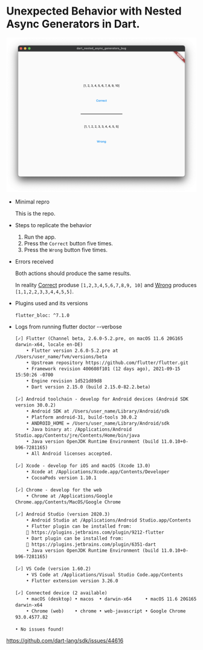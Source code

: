 # Unexpected Behavior with Nested Async Generators in Dart.

![Unexpected Behavior with Nested Async Generators in Dart](https://github.com/minikin/dart_nested_async_generators_bug/blob/main/github_assets/async.png?raw=true)

- Minimal repro

  This is the repo.

- Steps to replicate the behavior

  1. Run the app.
  2. Press the `Correct` button five times.
  3. Press the `Wrong` button five times.

- Errors received

  Both actions should produce the same results. 

  In reality [Correct](https://github.com/minikin/dart_nested_async_generators_bug/blob/4545959e7d0d0867e4922a45e48873bf00dcd7de/lib/main.dart#L98) produse `[1,2,3,4,5,6,7,8,9, 10]`
  and [Wrong](https://github.com/minikin/dart_nested_async_generators_bug/blob/4545959e7d0d0867e4922a45e48873bf00dcd7de/lib/main.dart#L104) produces `[1,1,2,2,3,3,4,4,5,5]`.

- Plugins used and its versions

  `flutter_bloc: ^7.1.0`

- Logs from running flutter doctor --verbose

  ```log
  [✓] Flutter (Channel beta, 2.6.0-5.2.pre, on macOS 11.6 20G165 darwin-x64, locale en-DE)
      • Flutter version 2.6.0-5.2.pre at /Users/user_name/fvm/versions/beta
      • Upstream repository https://github.com/flutter/flutter.git
      • Framework revision 400608f101 (12 days ago), 2021-09-15 15:50:26 -0700
      • Engine revision 1d521d89d8
      • Dart version 2.15.0 (build 2.15.0-82.2.beta)

  [✓] Android toolchain - develop for Android devices (Android SDK version 30.0.2)
      • Android SDK at /Users/user_name/Library/Android/sdk
      • Platform android-31, build-tools 30.0.2
      • ANDROID_HOME = /Users/user_name/Library/Android/sdk
      • Java binary at: /Applications/Android Studio.app/Contents/jre/Contents/Home/bin/java
      • Java version OpenJDK Runtime Environment (build 11.0.10+0-b96-7281165)
      • All Android licenses accepted.

  [✓] Xcode - develop for iOS and macOS (Xcode 13.0)
      • Xcode at /Applications/Xcode.app/Contents/Developer
      • CocoaPods version 1.10.1

  [✓] Chrome - develop for the web
      • Chrome at /Applications/Google Chrome.app/Contents/MacOS/Google Chrome

  [✓] Android Studio (version 2020.3)
      • Android Studio at /Applications/Android Studio.app/Contents
      • Flutter plugin can be installed from:
      🔨 https://plugins.jetbrains.com/plugin/9212-flutter
      • Dart plugin can be installed from:
      🔨 https://plugins.jetbrains.com/plugin/6351-dart
      • Java version OpenJDK Runtime Environment (build 11.0.10+0-b96-7281165)

  [✓] VS Code (version 1.60.2)
      • VS Code at /Applications/Visual Studio Code.app/Contents
      • Flutter extension version 3.26.0

  [✓] Connected device (2 available)
      • macOS (desktop) • macos  • darwin-x64     • macOS 11.6 20G165 darwin-x64
      • Chrome (web)    • chrome • web-javascript • Google Chrome 93.0.4577.82

  • No issues found!
  ```

https://github.com/dart-lang/sdk/issues/44616
